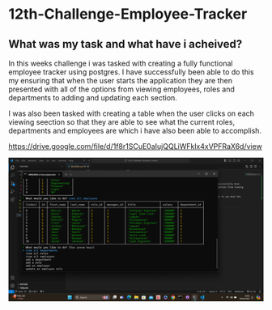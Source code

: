 # 12th-Challenge-Employee-Tracker

## What was my task and what have i acheived?
In this weeks challenge i was tasked with creating a fully functional employee tracker using postgres. I have successfully been able to do this my ensuring that when the user starts the application they are then presented with all of the options from viewing employees, roles and departments to adding and updating each section.

I was also been tasked with creating a table when the user clicks on each viewing seection so that they are able to see what the current roles, departments and employees are which i have also been able to accomplish.

https://drive.google.com/file/d/1f8r1SCuE0aIujQQLiWFklx4xVPFRaX6d/view

![alt text](./Images/image.png)